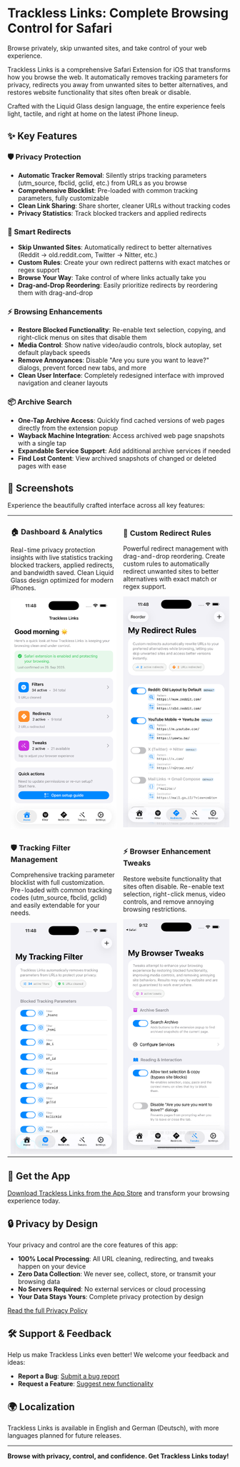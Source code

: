 # Trackless Links: Complete Browsing Control for Safari
Browse privately, skip unwanted sites, and take control of your web experience.

Trackless Links is a comprehensive Safari Extension for iOS that transforms how you browse the web. It automatically removes tracking parameters for privacy, redirects you away from unwanted sites to better alternatives, and restores website functionality that sites often break or disable.

Crafted with the Liquid Glass design language, the entire experience feels light, tactile, and right at home on the latest iPhone lineup.

## ✨ Key Features

### 🛡️ Privacy Protection
* **Automatic Tracker Removal**: Silently strips tracking parameters (utm_source, fbclid, gclid, etc.) from URLs as you browse
* **Comprehensive Blocklist**: Pre-loaded with common tracking parameters, fully customizable
* **Clean Link Sharing**: Share shorter, cleaner URLs without tracking codes
* **Privacy Statistics**: Track blocked trackers and applied redirects

### 🔀 Smart Redirects
* **Skip Unwanted Sites**: Automatically redirect to better alternatives (Reddit → old.reddit.com, Twitter → Nitter, etc.)
* **Custom Rules**: Create your own redirect patterns with exact matches or regex support
* **Browse Your Way**: Take control of where links actually take you
* **Drag-and-Drop Reordering**: Easily prioritize redirects by reordering them with drag-and-drop

### ⚡ Browsing Enhancements
* **Restore Blocked Functionality**: Re-enable text selection, copying, and right-click menus on sites that disable them
* **Media Control**: Show native video/audio controls, block autoplay, set default playback speeds
* **Remove Annoyances**: Disable "Are you sure you want to leave?" dialogs, prevent forced new tabs, and more
* **Clean User Interface**: Completely redesigned interface with improved navigation and cleaner layouts

### 📦 Archive Search
* **One-Tap Archive Access**: Quickly find cached versions of web pages directly from the extension popup
* **Wayback Machine Integration**: Access archived web page snapshots with a single tap
* **Expandable Service Support**: Add additional archive services if needed
* **Find Lost Content**: View archived snapshots of changed or deleted pages with ease

## 📱 Screenshots

Experience the beautifully crafted interface across all key features:

<table>
<tr>
<td width="50%">

### 🏠 Dashboard & Analytics
Real-time privacy protection insights with live statistics tracking blocked trackers, applied redirects, and bandwidth saved. Clean Liquid Glass design optimized for modern iPhones.

<img src="screenshots/trackless-links-ios-safari-extension-dashboard.png" alt="Trackless Links main dashboard showing privacy protection statistics with blocked trackers count, applied redirects, and clean modern interface" width="400"/>

</td>
<td width="50%">

### 🔀 Custom Redirect Rules
Powerful redirect management with drag-and-drop reordering. Create custom rules to automatically redirect unwanted sites to better alternatives with exact match or regex support.

<img src="screenshots/trackless-links-custom-url-redirect-rules.png" alt="Custom URL redirect rules interface showing editable redirect patterns from unwanted sites to preferred alternatives with reordering capability" width="400"/>

</td>
</tr>
<tr>
<td width="50%">

### 🛡️ Tracking Filter Management
Comprehensive tracking parameter blocklist with full customization. Pre-loaded with common tracking codes (utm_source, fbclid, gclid) and easily extendable for your needs.

<img src="screenshots/trackless-links-url-tracking-filter-list.png" alt="URL tracking filter configuration showing comprehensive list of blocked tracking parameters with add/remove functionality and custom pattern support" width="400"/>

</td>
<td width="50%">

### ⚡ Browser Enhancement Tweaks
Restore website functionality that sites often disable. Re-enable text selection, right-click menus, video controls, and remove annoying browsing restrictions.

<img src="screenshots/trackless-links-browser-privacy-tweaks.png" alt="Browser privacy and functionality tweaks panel showing options to restore disabled features like text selection, right-click menus, and media controls" width="400"/>

</td>
</tr>
</table>

## 🚀 Get the App
[Download Trackless Links from the App Store](https://apps.apple.com/us/app/trackless-links-extension/id6749830894?platform=iphone) and transform your browsing experience today.

## 🔒 Privacy by Design
Your privacy and control are the core features of this app:

* **100% Local Processing**: All URL cleaning, redirecting, and tweaks happen on your device
* **Zero Data Collection**: We never see, collect, store, or transmit your browsing data
* **No Servers Required**: No external services or cloud processing
* **Your Data Stays Yours**: Complete privacy protection by design

[Read the full Privacy Policy](https://github.com/aloth/trackless-links/blob/main/privacy_policy.md)

## 🛠️ Support & Feedback
Help us make Trackless Links even better! We welcome your feedback and ideas:

* **Report a Bug**: [Submit a bug report](https://github.com/aloth/trackless-links/issues/new?template=bug-report.md)
* **Request a Feature**: [Suggest new functionality](https://github.com/aloth/trackless-links/issues/new?template=feature_request.md)

## 🌍 Localization
Trackless Links is available in English and German (Deutsch), with more languages planned for future releases.

---

**Browse with privacy, control, and confidence. Get Trackless Links today!**
